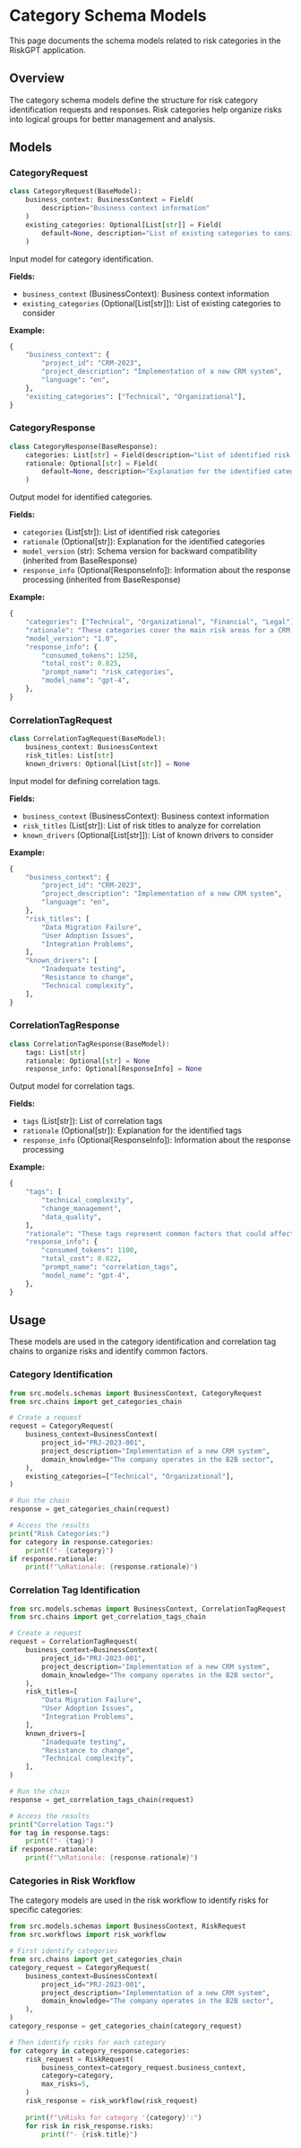 # Category Schema Models

This page documents the schema models related to risk categories in the RiskGPT application.

## Overview

The category schema models define the structure for risk category identification requests and responses. Risk categories help organize risks into logical groups for better management and analysis.

## Models

### CategoryRequest

```python
class CategoryRequest(BaseModel):
    business_context: BusinessContext = Field(
        description="Business context information"
    )
    existing_categories: Optional[List[str]] = Field(
        default=None, description="List of existing categories to consider"
    )
```

Input model for category identification.

**Fields:**
- `business_context` (BusinessContext): Business context information
- `existing_categories` (Optional[List[str]]): List of existing categories to consider

**Example:**
```python
{
    "business_context": {
        "project_id": "CRM-2023",
        "project_description": "Implementation of a new CRM system",
        "language": "en",
    },
    "existing_categories": ["Technical", "Organizational"],
}
```

### CategoryResponse

```python
class CategoryResponse(BaseResponse):
    categories: List[str] = Field(description="List of identified risk categories")
    rationale: Optional[str] = Field(
        default=None, description="Explanation for the identified categories"
    )
```

Output model for identified categories.

**Fields:**
- `categories` (List[str]): List of identified risk categories
- `rationale` (Optional[str]): Explanation for the identified categories
- `model_version` (str): Schema version for backward compatibility (inherited from BaseResponse)
- `response_info` (Optional[ResponseInfo]): Information about the response processing (inherited from BaseResponse)

**Example:**
```python
{
    "categories": ["Technical", "Organizational", "Financial", "Legal"],
    "rationale": "These categories cover the main risk areas for a CRM implementation project.",
    "model_version": "1.0",
    "response_info": {
        "consumed_tokens": 1250,
        "total_cost": 0.025,
        "prompt_name": "risk_categories",
        "model_name": "gpt-4",
    },
}
```

### CorrelationTagRequest

```python
class CorrelationTagRequest(BaseModel):
    business_context: BusinessContext
    risk_titles: List[str]
    known_drivers: Optional[List[str]] = None
```

Input model for defining correlation tags.

**Fields:**
- `business_context` (BusinessContext): Business context information
- `risk_titles` (List[str]): List of risk titles to analyze for correlation
- `known_drivers` (Optional[List[str]]): List of known drivers to consider

**Example:**
```python
{
    "business_context": {
        "project_id": "CRM-2023",
        "project_description": "Implementation of a new CRM system",
        "language": "en",
    },
    "risk_titles": [
        "Data Migration Failure",
        "User Adoption Issues",
        "Integration Problems",
    ],
    "known_drivers": [
        "Inadequate testing",
        "Resistance to change",
        "Technical complexity",
    ],
}
```

### CorrelationTagResponse

```python
class CorrelationTagResponse(BaseModel):
    tags: List[str]
    rationale: Optional[str] = None
    response_info: Optional[ResponseInfo] = None
```

Output model for correlation tags.

**Fields:**
- `tags` (List[str]): List of correlation tags
- `rationale` (Optional[str]): Explanation for the identified tags
- `response_info` (Optional[ResponseInfo]): Information about the response processing

**Example:**
```python
{
    "tags": [
        "technical_complexity",
        "change_management",
        "data_quality",
    ],
    "rationale": "These tags represent common factors that could affect multiple risks in the project.",
    "response_info": {
        "consumed_tokens": 1100,
        "total_cost": 0.022,
        "prompt_name": "correlation_tags",
        "model_name": "gpt-4",
    },
}
```

## Usage

These models are used in the category identification and correlation tag chains to organize risks and identify common factors.

### Category Identification

```python
from src.models.schemas import BusinessContext, CategoryRequest
from src.chains import get_categories_chain

# Create a request
request = CategoryRequest(
    business_context=BusinessContext(
        project_id="PRJ-2023-001",
        project_description="Implementation of a new CRM system",
        domain_knowledge="The company operates in the B2B sector",
    ),
    existing_categories=["Technical", "Organizational"],
)

# Run the chain
response = get_categories_chain(request)

# Access the results
print("Risk Categories:")
for category in response.categories:
    print(f"- {category}")
if response.rationale:
    print(f"\nRationale: {response.rationale}")
```

### Correlation Tag Identification

```python
from src.models.schemas import BusinessContext, CorrelationTagRequest
from src.chains import get_correlation_tags_chain

# Create a request
request = CorrelationTagRequest(
    business_context=BusinessContext(
        project_id="PRJ-2023-001",
        project_description="Implementation of a new CRM system",
        domain_knowledge="The company operates in the B2B sector",
    ),
    risk_titles=[
        "Data Migration Failure",
        "User Adoption Issues",
        "Integration Problems",
    ],
    known_drivers=[
        "Inadequate testing",
        "Resistance to change",
        "Technical complexity",
    ],
)

# Run the chain
response = get_correlation_tags_chain(request)

# Access the results
print("Correlation Tags:")
for tag in response.tags:
    print(f"- {tag}")
if response.rationale:
    print(f"\nRationale: {response.rationale}")
```

### Categories in Risk Workflow

The category models are used in the risk workflow to identify risks for specific categories:

```python
from src.models.schemas import BusinessContext, RiskRequest
from src.workflows import risk_workflow

# First identify categories
from src.chains import get_categories_chain
category_request = CategoryRequest(
    business_context=BusinessContext(
        project_id="PRJ-2023-001",
        project_description="Implementation of a new CRM system",
        domain_knowledge="The company operates in the B2B sector",
    ),
)
category_response = get_categories_chain(category_request)

# Then identify risks for each category
for category in category_response.categories:
    risk_request = RiskRequest(
        business_context=category_request.business_context,
        category=category,
        max_risks=5,
    )
    risk_response = risk_workflow(risk_request)
    
    print(f"\nRisks for category '{category}':")
    for risk in risk_response.risks:
        print(f"- {risk.title}")
```